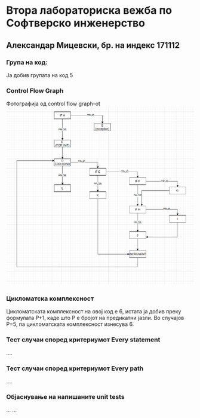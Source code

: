 # Втора лабораториска вежба по Софтверско инженерство

## Александар Мицевски, бр. на индекс 171112


### Група на код: 

Ја добив групата на код 5

###  Control Flow Graph

Фотографија од control flow graph-ot
![](graph.png)


### Цикломатска комплексност

Цикломатската комплексност на овој код е 6, истата ја добив преку формулата P+1, каде што P е бројот на предикатни јазли. Во случајoв P=5, па цикломатската комплексност изнесува 6.

### Тест случаи според критериумот  Every statement 

....

### Тест случаи според критериумот Every path

.... 

### Објаснување на напишаните unit tests

...
...
